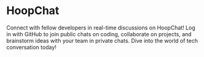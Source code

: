 # HoopChat
Connect with fellow developers in real-time discussions on HoopChat! Log in with GitHub to join public chats on coding, collaborate on projects, and brainstorm ideas with your team in private chats. Dive into the world of tech conversation today!
